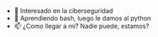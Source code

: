 - 👀 Interesado en la ciberseguridad
- 🌱 Aprendiendo bash, luego le damos al python
- 📫 ¿Como llegar a mi? Nadie puede, estamos?

<!---
BadR3flexz/BadR3flexz is a ✨ special ✨ repository because its `README.md` (this file) appears on your GitHub profile.
You can click the Preview link to take a look at your changes.
--->
